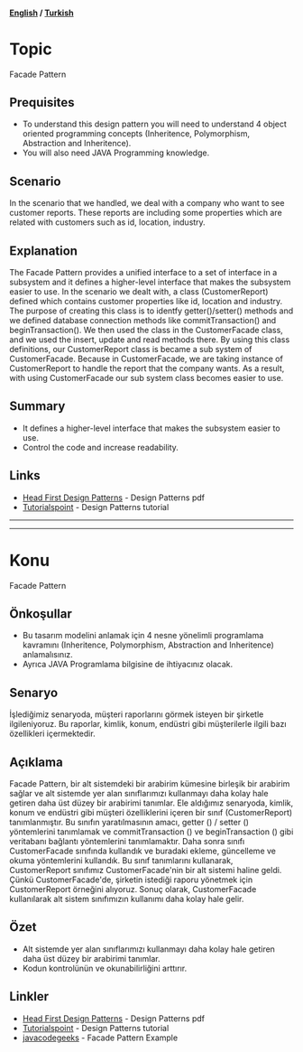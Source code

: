 #### [English](#topic) / [Turkish](#konu)
# Topic

Facade Pattern

## Prequisites

* To understand this design pattern you will need to understand 4 object oriented programming concepts (Inheritence, Polymorphism, Abstraction and Inheritence). 
* You will also need JAVA Programming knowledge.

## Scenario

In the scenario that we handled, we deal with a company who want to see customer reports. These reports are including some properties which are related with customers such as id, location, industry. 

## Explanation

The Facade Pattern provides a unified interface to a set of interface in a subsystem and it defines a higher-level interface that makes the subsystem easier to use.
In the scenario we dealt with, a class (CustomerReport) defined which contains customer properties like id, location and industry. The purpose of creating this class is to identfy getter()/setter() methods and we defined database connection methods like commitTransaction() and beginTransaction(). We then used the class in the CustomerFacade class, and we used the insert, update and read methods there. By using this class definitions, our CustomerReport class is became a sub system of CustomerFacade. Because in CustomerFacade, we are taking instance of CustomerReport to handle the report that the company wants. As a result, with using CustomerFacade our sub system class becomes easier to use.

## Summary

* It defines a higher-level interface that makes the subsystem easier to use.
* Control the code and increase readability.

## Links

* [Head First Design Patterns](https://github.com/kanastasov/Advanced-Java-Programming--First-Semeste-/blob/master/Design%20Patterns%20For%20Dummies%20%26%20HeadFirst/head%20first%20design%20patterns%20-%20ora%202004.pdf) - Design Patterns pdf
* [Tutorialspoint](https://www.tutorialspoint.com/design_pattern/builder_pattern.htm) - Design Patterns tutorial

---
---

# Konu

Facade Pattern

## Önkoşullar

* Bu tasarım modelini anlamak için 4 nesne yönelimli programlama kavramını (Inheritence, Polymorphism, Abstraction and Inheritence) anlamalısınız. 
* Ayrıca JAVA Programlama bilgisine de ihtiyacınız olacak.

## Senaryo

İşlediğimiz senaryoda, müşteri raporlarını görmek isteyen bir şirketle ilgileniyoruz. Bu raporlar, kimlik, konum, endüstri gibi müşterilerle ilgili bazı özellikleri içermektedir.

## Açıklama

Facade Pattern, bir alt sistemdeki bir arabirim kümesine birleşik bir arabirim sağlar ve alt sistemde yer alan sınıflarımızı kullanmayı daha kolay hale getiren daha üst düzey bir arabirimi tanımlar.
Ele aldığımız senaryoda, kimlik, konum ve endüstri gibi müşteri özelliklerini içeren bir sınıf (CustomerReport) tanımlanmıştır. Bu sınıfın yaratılmasının amacı, getter () / setter () yöntemlerini tanımlamak ve commitTransaction () ve beginTransaction () gibi veritabanı bağlantı yöntemlerini tanımlamaktır. Daha sonra sınıfı CustomerFacade sınıfında kullandık ve buradaki ekleme, güncelleme ve okuma yöntemlerini kullandık. Bu sınıf tanımlarını kullanarak, CustomerReport sınıfımız CustomerFacade'nin bir alt sistemi haline geldi. Çünkü CustomerFacade'de, şirketin istediği raporu yönetmek için CustomerReport örneğini alıyoruz. Sonuç olarak, CustomerFacade kullanılarak alt sistem sınıfımızın kullanımı daha kolay hale gelir.

## Özet

* Alt sistemde yer alan sınıflarımızı kullanmayı daha kolay hale getiren daha üst düzey bir arabirimi tanımlar.
* Kodun kontrolünün ve okunabilirliğini arttırır.

## Linkler

* [Head First Design Patterns](https://github.com/kanastasov/Advanced-Java-Programming--First-Semeste-/blob/master/Design%20Patterns%20For%20Dummies%20%26%20HeadFirst/head%20first%20design%20patterns%20-%20ora%202004.pdf) - Design Patterns pdf
* [Tutorialspoint](https://www.tutorialspoint.com/design_pattern/builder_pattern.htm) - Design Patterns tutorial
* [javacodegeeks](https://www.javacodegeeks.com/2015/09/facade-design-pattern.html) - Facade Pattern Example
